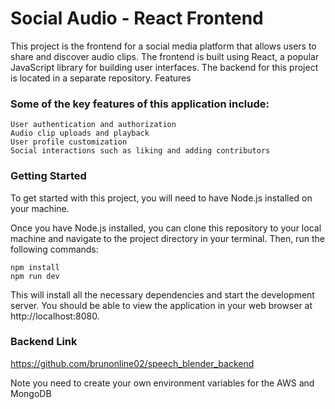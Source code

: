 # Social Audio - React Frontend

This project is the frontend for a social media platform that allows users to share and discover audio clips. The frontend is built using React, a popular JavaScript library for building user interfaces. The backend for this project is located in a separate repository.
Features

### Some of the key features of this application include:

    User authentication and authorization
    Audio clip uploads and playback
    User profile customization
    Social interactions such as liking and adding contributors

### Getting Started

To get started with this project, you will need to have Node.js installed on your machine.

Once you have Node.js installed, you can clone this repository to your local machine and navigate to the project directory in your terminal. Then, run the following commands:

    npm install
    npm run dev

This will install all the necessary dependencies and start the development server. You should be able to view the application in your web browser at http://localhost:8080.

### Backend Link

https://github.com/brunonline02/speech_blender_backend

Note you need to create your own environment variables for the AWS and MongoDB
